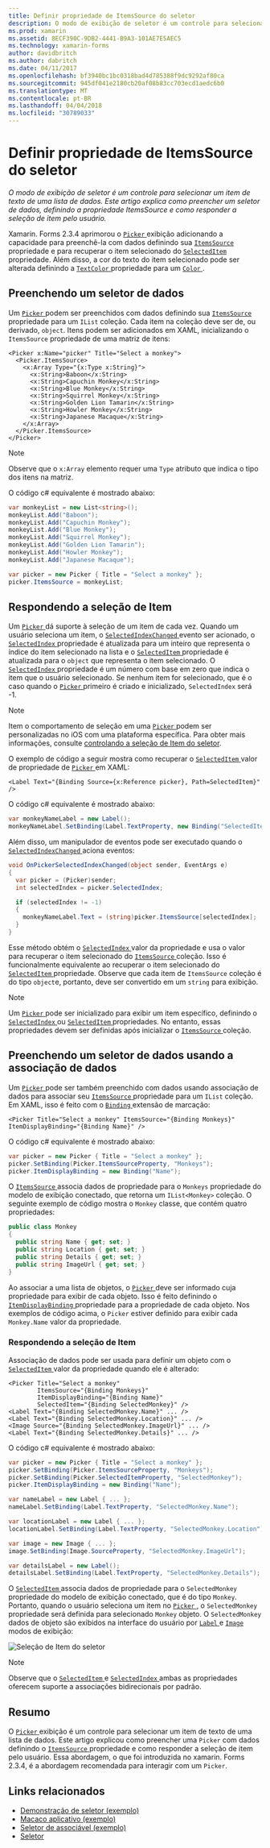 ```yaml
---
title: Definir propriedade de ItemsSource do seletor
description: O modo de exibição de seletor é um controle para selecionar um item de texto de uma lista de dados. Este artigo explica como preencher um seletor de dados, definindo a propriedade ItemsSource e como responder a seleção de item pelo usuário.
ms.prod: xamarin
ms.assetid: 8ECF390C-9DB2-4441-B9A3-101AE7E5AEC5
ms.technology: xamarin-forms
author: davidbritch
ms.author: dabritch
ms.date: 04/11/2017
ms.openlocfilehash: bf3940bc1bc0318bad4d785388f9dc9292af80ca
ms.sourcegitcommit: 945df041e2180cb20af08b83cc703ecd1aedc6b0
ms.translationtype: MT
ms.contentlocale: pt-BR
ms.lasthandoff: 04/04/2018
ms.locfileid: "30789033"
---
```

# <a name="setting-a-pickers-itemssource-property"></a>Definir propriedade de ItemsSource do seletor

_O modo de exibição de seletor é um controle para selecionar um item de texto de uma lista de dados. Este artigo explica como preencher um seletor de dados, definindo a propriedade ItemsSource e como responder a seleção de item pelo usuário._

Xamarin. Forms 2.3.4 aprimorou o [ `Picker` ](https://developer.xamarin.com/api/type/Xamarin.Forms.Picker/) exibição adicionando a capacidade para preenchê-la com dados definindo sua [ `ItemsSource` ](https://developer.xamarin.com/api/property/Xamarin.Forms.Picker.ItemsSource/) propriedade e para recuperar o item selecionado do [ `SelectedItem` ](https://developer.xamarin.com/api/property/Xamarin.Forms.Picker.SelectedItem/) propriedade. Além disso, a cor do texto do item selecionado pode ser alterada definindo a [ `TextColor` ](https://developer.xamarin.com/api/property/Xamarin.Forms.Picker.TextColor/) propriedade para um [ `Color` ](https://developer.xamarin.com/api/type/Xamarin.Forms.Color/).

## <a name="populating-a-picker-with-data"></a>Preenchendo um seletor de dados

Um [ `Picker` ](https://developer.xamarin.com/api/type/Xamarin.Forms.Picker/) podem ser preenchidos com dados definindo sua [ `ItemsSource` ](https://developer.xamarin.com/api/property/Xamarin.Forms.Picker.ItemsSource/) propriedade para um `IList` coleção. Cada item na coleção deve ser de, ou derivado, `object`. Itens podem ser adicionados em XAML, inicializando o `ItemsSource` propriedade de uma matriz de itens:

```xaml
<Picker x:Name="picker" Title="Select a monkey">
  <Picker.ItemsSource>
    <x:Array Type="{x:Type x:String}">
      <x:String>Baboon</x:String>
      <x:String>Capuchin Monkey</x:String>
      <x:String>Blue Monkey</x:String>
      <x:String>Squirrel Monkey</x:String>
      <x:String>Golden Lion Tamarin</x:String>
      <x:String>Howler Monkey</x:String>
      <x:String>Japanese Macaque</x:String>
    </x:Array>
  </Picker.ItemsSource>
</Picker>
```

> [!NOTE]
> Observe que o `x:Array` elemento requer uma `Type` atributo que indica o tipo dos itens na matriz.

O código c# equivalente é mostrado abaixo:

```csharp
var monkeyList = new List<string>();
monkeyList.Add("Baboon");
monkeyList.Add("Capuchin Monkey");
monkeyList.Add("Blue Monkey");
monkeyList.Add("Squirrel Monkey");
monkeyList.Add("Golden Lion Tamarin");
monkeyList.Add("Howler Monkey");
monkeyList.Add("Japanese Macaque");

var picker = new Picker { Title = "Select a monkey" };
picker.ItemsSource = monkeyList;
```

## <a name="responding-to-item-selection"></a>Respondendo a seleção de Item

Um [ `Picker` ](https://developer.xamarin.com/api/type/Xamarin.Forms.Picker/) dá suporte à seleção de um item de cada vez. Quando um usuário seleciona um item, o [ `SelectedIndexChanged` ](https://developer.xamarin.com/api/event/Xamarin.Forms.Picker.SelectedIndexChanged/) evento ser acionado, o [ `SelectedIndex` ](https://developer.xamarin.com/api/property/Xamarin.Forms.Picker.SelectedIndex/) propriedade é atualizada para um inteiro que representa o índice do item selecionado na lista e o [ `SelectedItem` ](https://developer.xamarin.com/api/property/Xamarin.Forms.Picker.SelectedItem/) propriedade é atualizada para o `object` que representa o item selecionado. O [ `SelectedIndex` ](https://developer.xamarin.com/api/property/Xamarin.Forms.Picker.SelectedIndex/) propriedade é um número com base em zero que indica o item que o usuário selecionado. Se nenhum item for selecionado, que é o caso quando o [ `Picker` ](https://developer.xamarin.com/api/type/Xamarin.Forms.Picker/) primeiro é criado e inicializado, `SelectedIndex` será -1.

> [!NOTE]
> Item o comportamento de seleção em uma [ `Picker` ](https://developer.xamarin.com/api/type/Xamarin.Forms.Picker/) podem ser personalizadas no iOS com uma plataforma específica. Para obter mais informações, consulte [controlando a seleção de Item do seletor](~/xamarin-forms/platform/platform-specifics/consuming/ios.md#picker_update_mode).

O exemplo de código a seguir mostra como recuperar o [ `SelectedItem` ](https://developer.xamarin.com/api/property/Xamarin.Forms.Picker.SelectedItem/) valor de propriedade de [ `Picker` ](https://developer.xamarin.com/api/type/Xamarin.Forms.Picker/) em XAML:

```xaml
<Label Text="{Binding Source={x:Reference picker}, Path=SelectedItem}" />
```

O código c# equivalente é mostrado abaixo:

```csharp
var monkeyNameLabel = new Label();
monkeyNameLabel.SetBinding(Label.TextProperty, new Binding("SelectedItem", source: picker));
```

Além disso, um manipulador de eventos pode ser executado quando o [ `SelectedIndexChanged` ](https://developer.xamarin.com/api/event/Xamarin.Forms.Picker.SelectedIndexChanged/) aciona eventos:

```csharp
void OnPickerSelectedIndexChanged(object sender, EventArgs e)
{
  var picker = (Picker)sender;
  int selectedIndex = picker.SelectedIndex;

  if (selectedIndex != -1)
  {
    monkeyNameLabel.Text = (string)picker.ItemsSource[selectedIndex];
  }
}
```

Esse método obtém o [ `SelectedIndex` ](https://developer.xamarin.com/api/property/Xamarin.Forms.Picker.SelectedIndex/) valor da propriedade e usa o valor para recuperar o item selecionado do [ `ItemsSource` ](https://developer.xamarin.com/api/property/Xamarin.Forms.Picker.ItemsSource/) coleção. Isso é funcionalmente equivalente ao recuperar o item selecionado do [ `SelectedItem` ](https://developer.xamarin.com/api/property/Xamarin.Forms.Picker.SelectedItem/) propriedade. Observe que cada item de `ItemsSource` coleção é do tipo `object`e, portanto, deve ser convertido em um `string` para exibição.

> [!NOTE]
> Um [ `Picker` ](https://developer.xamarin.com/api/type/Xamarin.Forms.Picker/) pode ser inicializado para exibir um item específico, definindo o [ `SelectedIndex` ](https://developer.xamarin.com/api/property/Xamarin.Forms.Picker.SelectedIndex/) ou [ `SelectedItem` ](https://developer.xamarin.com/api/property/Xamarin.Forms.Picker.SelectedItem/) propriedades. No entanto, essas propriedades devem ser definidas após inicializar o [ `ItemsSource` ](https://developer.xamarin.com/api/property/Xamarin.Forms.Picker.ItemsSource/) coleção.

## <a name="populating-a-picker-with-data-using-data-binding"></a>Preenchendo um seletor de dados usando a associação de dados

Um [ `Picker` ](https://developer.xamarin.com/api/type/Xamarin.Forms.Picker/) pode ser também preenchido com dados usando associação de dados para associar seu [ `ItemsSource` ](https://developer.xamarin.com/api/property/Xamarin.Forms.Picker.ItemsSource/) propriedade para um `IList` coleção. Em XAML, isso é feito com o [ `Binding` ](https://developer.xamarin.com/api/type/Xamarin.Forms.Xaml.BindingExtension/) extensão de marcação:

```xaml
<Picker Title="Select a monkey" ItemsSource="{Binding Monkeys}" ItemDisplayBinding="{Binding Name}" />
```

O código c# equivalente é mostrado abaixo:

```csharp
var picker = new Picker { Title = "Select a monkey" };
picker.SetBinding(Picker.ItemsSourceProperty, "Monkeys");
picker.ItemDisplayBinding = new Binding("Name");
```

O [ `ItemsSource` ](https://developer.xamarin.com/api/property/Xamarin.Forms.Picker.ItemsSource/) associa dados de propriedade para o `Monkeys` propriedade do modelo de exibição conectado, que retorna um `IList<Monkey>` coleção. O seguinte exemplo de código mostra o `Monkey` classe, que contém quatro propriedades:

```csharp
public class Monkey
{
  public string Name { get; set; }
  public string Location { get; set; }
  public string Details { get; set; }
  public string ImageUrl { get; set; }
}
```

Ao associar a uma lista de objetos, o [ `Picker` ](https://developer.xamarin.com/api/type/Xamarin.Forms.Picker/) deve ser informado cuja propriedade para exibir de cada objeto. Isso é feito definindo o [ `ItemDisplayBinding` ](https://developer.xamarin.com/api/property/Xamarin.Forms.Picker.ItemDisplayBinding/) propriedade para a propriedade de cada objeto. Nos exemplos de código acima, o `Picker` estiver definido para exibir cada `Monkey.Name` valor da propriedade.

### <a name="responding-to-item-selection"></a>Respondendo a seleção de Item

Associação de dados pode ser usada para definir um objeto com o [ `SelectedItem` ](https://developer.xamarin.com/api/property/Xamarin.Forms.Picker.SelectedItem/) valor da propriedade quando ele é alterado:

```xaml
<Picker Title="Select a monkey"
        ItemsSource="{Binding Monkeys}"
        ItemDisplayBinding="{Binding Name}"
        SelectedItem="{Binding SelectedMonkey}" />
<Label Text="{Binding SelectedMonkey.Name}" ... />
<Label Text="{Binding SelectedMonkey.Location}" ... />
<Image Source="{Binding SelectedMonkey.ImageUrl}" ... />
<Label Text="{Binding SelectedMonkey.Details}" ... />
```

O código c# equivalente é mostrado abaixo:

```csharp
var picker = new Picker { Title = "Select a monkey" };
picker.SetBinding(Picker.ItemsSourceProperty, "Monkeys");
picker.SetBinding(Picker.SelectedItemProperty, "SelectedMonkey");
picker.ItemDisplayBinding = new Binding("Name");

var nameLabel = new Label { ... };
nameLabel.SetBinding(Label.TextProperty, "SelectedMonkey.Name");

var locationLabel = new Label { ... };
locationLabel.SetBinding(Label.TextProperty, "SelectedMonkey.Location");

var image = new Image { ... };
image.SetBinding(Image.SourceProperty, "SelectedMonkey.ImageUrl");

var detailsLabel = new Label();
detailsLabel.SetBinding(Label.TextProperty, "SelectedMonkey.Details");
```

O [ `SelectedItem` ](https://developer.xamarin.com/api/property/Xamarin.Forms.Picker.SelectedItem/) associa dados de propriedade para o `SelectedMonkey` propriedade do modelo de exibição conectado, que é do tipo `Monkey`. Portanto, quando o usuário seleciona um item no [ `Picker` ](https://developer.xamarin.com/api/type/Xamarin.Forms.Picker/), o `SelectedMonkey` propriedade será definida para selecionado `Monkey` objeto. O `SelectedMonkey` dados de objeto são exibidos na interface do usuário por [ `Label` ](https://developer.xamarin.com/api/type/Xamarin.Forms.Label/) e [ `Image` ](https://developer.xamarin.com/api/type/Xamarin.Forms.Image/) modos de exibição:

![](populating-itemssource-images/monkeys.png "Seleção de Item do seletor")

> [!NOTE]
> Observe que o [ `SelectedItem` ](https://developer.xamarin.com/api/property/Xamarin.Forms.Picker.SelectedItem/) e [ `SelectedIndex` ](https://developer.xamarin.com/api/property/Xamarin.Forms.Picker.SelectedIndex/) ambas as propriedades oferecem suporte a associações bidirecionais por padrão.

## <a name="summary"></a>Resumo

O [ `Picker` ](https://developer.xamarin.com/api/type/Xamarin.Forms.Picker/) exibição é um controle para selecionar um item de texto de uma lista de dados. Este artigo explicou como preencher uma `Picker` com dados definindo o [ `ItemsSource` ](https://developer.xamarin.com/api/property/Xamarin.Forms.Picker.ItemsSource/) propriedade e como responder a seleção de item pelo usuário. Essa abordagem, o que foi introduzida no xamarin. Forms 2.3.4, é a abordagem recomendada para interagir com um `Picker`.


## <a name="related-links"></a>Links relacionados

- [Demonstração de seletor (exemplo)](https://developer.xamarin.com/samples/xamarin-forms/UserInterface/PickerDemo/)
- [Macaco aplicativo (exemplo)](https://developer.xamarin.com/samples/xamarin-forms/UserInterface/MonkeyAppPicker/)
- [Seletor de associável (exemplo)](https://developer.xamarin.com/samples/xamarin-forms/UserInterface/BindablePicker/)
- [Seletor](https://developer.xamarin.com/api/type/Xamarin.Forms.Picker/)
